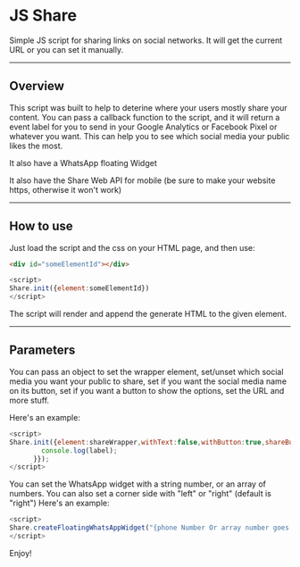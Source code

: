 # JS Share

Simple JS script for sharing links on social networks. It will get the current URL or you can set it manually.

---

## Overview

This script was built to help to deterine where your users mostly share your content. You can pass a callback function to the script, and it will return a event label for you to send in your Google Analytics or Facebook Pixel or whatever you want. This can help you to see which social media your public likes the most.

It also have a WhatsApp floating Widget

It also have the Share Web API for mobile (be sure to make your website https, otherwise it won't work)

---

## How to use

Just load the script and the css on your HTML page, and then use:

```html
<div id="someElementId"></div>
```

```javascript
<script>
Share.init({element:someElementId})
</script>
```

The script will render and append the generate HTML to the given element.

---

## Parameters

You can pass an object to set the wrapper element, set/unset which social media you want your public to share, set if you want the social media name on its button, set if you want a button to show the options, set the URL and more stuff.

Here's an example:

```javascript
<script>
Share.init({element:shareWrapper,withText:false,withButton:true,shareButtonText:'share',withWindow:true,facebook:false,url:'https://mycustomurl',onShare:function(label){
        console.log(label);
      }});
</script>
```

You can set the WhatsApp widget with a string number, or an array of numbers. You can also set a corner side with "left" or "right" (default is "right") Here's an example:

```javascript
<script>
Share.createFloatingWhatsAppWidget("{phone Number Or array number goes here}","left");
</script>
```

Enjoy!
